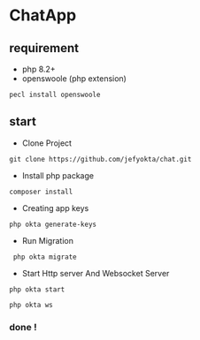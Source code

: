 # ChatApp

## requirement

- php 8.2+
- openswoole (php extension)

```
pecl install openswoole
```

## start

- Clone Project

```
git clone https://github.com/jefyokta/chat.git
```

- Install php package

```
composer install
```

- Creating app keys

```
php okta generate-keys
```


- Run Migration

```
 php okta migrate
```

- Start Http server And Websocket Server

```
php okta start
```

```
php okta ws
```

### done !
